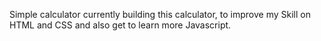 Simple calculator
currently building this calculator, to improve my Skill on HTML and CSS and also get to learn more Javascript.
